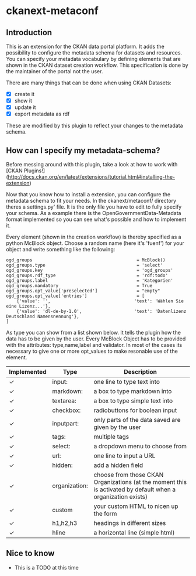 # ckanext-metaconf
## Introduction

This is an extension for the CKAN data portal platform. It adds the possibility
to configure the metadata schema for datasets and resources. You can specify your
metadata vocabulary by defining elements that are shown in the CKAN dataset
creation workflow. This specification is done by the maintainer of the portal
not the user.

There are many things that can be done when using CKAN Datasets:

- [x] create it
- [x] show it
- [x] update it
- [x] export metadata as rdf

These are modified by this plugin to reflect your changes to the metadata schema.

## How can I specify my metadata-schema?

Before messing around with this plugin, take a look at how to work with 
[CKAN Plugins!] (http://docs.ckan.org/en/latest/extensions/tutorial.html#installing-the-extension)

Now that you know how to install a extension, you can configure the metadata
schema to fit your needs. In the ckanext/metaconf/ directory theres a
settings.py' file. It is the only file you have to edit to fully specify your
schema. As a example there is the OpenGovernmentData-Metadata format implemented
so you can see what's possible and how to implement it.

Every element (shown in the creation workflow) is thereby specified as a python
McBlock object. Choose a random name (here it's 'fuenf') for your object and
write something like the following:

```
ogd_groups                                        = McBlock()
ogd_groups.type                                   = 'select'
ogd_groups.key                                    = 'ogd_groups'
ogd_groups.rdf_type                               = 'rdf:todo'
ogd_groups.label                                  = 'Kategorien'
ogd_groups.mandatory                              = True
ogd_groups.opt_value['preselected']               = "empty"
ogd_groups.opt_value['entries']                   = [
    {'value': '',                                'text': 'Wählen Sie eine Lizenz...'},
    {'value': 'dl-de-by-1.0',                    'text': 'Datenlizenz Deutschland Namensnennung'},
]
```

As type you can show from a list shown below. It tells the plugin how the data
has to be given by the user. Every McBlock Object has to be provided with the
attributes: type,name,label and validator. In most of the cases its necessary to
give one or more opt_values to make resonable use of the element.

Implemented | Type | Description
---|---------------|--------------------------------------
✓ | input:        | one line to type text into
✓ | markdown:     | a box to type markdown into
✓ | textarea:     | a box to type simple text into
✓ | checkbox:     | radiobuttons for boolean input
✓ | inputpart:    | only parts of the data saved are given by the user
✓ | tags:         | multiple tags
✓ | select:       | a dropdown menu to choose from
✓ | url:          | one line to input a URL
✓ | hidden:       | add a hidden field
✓ | organization: | choose from those CKAN Organizations (at the moment this is activated by default when a organization exists)
✓ | custom        | your custom HTML to nicen up the form
✓ | h1,h2,h3      | headings in different sizes
✓ | hline         | a horizontal line (simple html)

## Nice to know

- This is a TODO at this time
